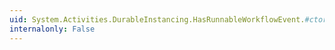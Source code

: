 ```yaml
---
uid: System.Activities.DurableInstancing.HasRunnableWorkflowEvent.#ctor
internalonly: False
---
```

